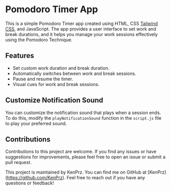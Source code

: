 # Pomodoro Timer App

This is a simple Pomodoro Timer app created using HTML, CSS [Tailwind CSS](https://tailwindcss.com/), and JavaScript. The app provides a user interface to set work and break durations, and it helps you manage your work sessions effectively using the Pomodoro Technique.

## Features

- Set custom work duration and break duration.
- Automatically switches between work and break sessions.
- Pause and resume the timer.
- Visual cues for work and break sessions.

## Customize Notification Sound

You can customize the notification sound that plays when a session ends. To do this, modify the `playNotificationSound` function in the `script.js` file to play your preferred sound.

## Contributions

Contributions to this project are welcome. If you find any issues or have suggestions for improvements, please feel free to open an issue or submit a pull request.


This project is maintained by KenPrz. You can find me on GitHub at [KenPrz] (https://github.com/KenPrz). Feel free to reach out if you have any questions or feedback!